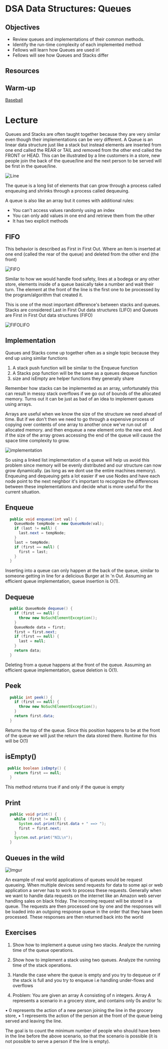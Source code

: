 # DSA Data Structures: Queues

## Objectives

* Review queues and implementations of their common methods.
* Identify the run-time complexity of each implemented method
* Fellows will learn how Queues are used irl
* Fellows will see how Queues and Stacks differ

## Resources

## Warm-up

[Baseball](https://leetcode.com/problems/baseball-game/)

# Lecture

Queues and Stacks are often taught together because they are very similar even though their implementations can be very different. A Queue is an linear data structure just like a stack but instead elements are inserted from one end called the REAR or TAIL and removed from the other end called the FRONT or HEAD. This can be illustrated by a line customers in a store, new people join the back of the queue/line and the next person to be served will be first in the queue/line.

![Line](https://3.bp.blogspot.com/_w9XO9zBePXE/SKFjlee6K-I/AAAAAAAAAdk/iRjNgU62cmM/s1600/royston_queue.jpg)

The queue is a long list of elements that can grow through a process called enqueuing and shrinks through a process called dequeuing.

A queue is also like an array but it comes with additional rules:

* You can't access values randomly using an index
* You can only add values in one end and retrieve them from the other
* It has two explicit methods

## FIFO

This behavior is described as First in First Out. Where an item is inserted at one end (called the rear of the queue) and deleted from the other end (the front)

![FIFO](https://foodsafetyblog.statefoodsafety.com/wp-content/uploads/2017/03/SFS_2015_First_In_First_Out.jpg)

Similar to how we would handle food safety, lines at a bodega or any other store, elements inside of a queue basically take a number and wait their turn. The element at the front of the line is the first one to be processed by the program/algorithm that created it.

This is one of the most important difference's between stacks and queues. Stacks are considered Last in First Out data structures (LIFO) and Queues are First in First Out data structures (FIFO)

![FIFOLIFO](https://i.ytimg.com/vi/tbUlRMER_9w/hqdefault.jpg)

## Implementation

Queues and Stacks come up together often as a single topic because they end up using similar functions

1) A stack push function will be similar to the Enqueue function
2) A Stacks pop function will be the same as a queues dequeue function
3) size and isEmpty are helper functions they generally share

Remember how stacks can be implemented as an array, unfortunately this can result in messy stack overflows if we go out of bounds of the allocated memory. Turns out it can be just as bad of an idea to implement queues using arrays.

Arrays are useful when we know the size of the structure we need ahead of time. But if we don't then we need to go through a expensive process of copying over contents of one array to another once we've run out of allocated memory. and then enqueue a new element onto the new end. And if the size of the array grows accessing the end of the queue will cause the space time complexity to grow.

![implementation](https://i.imgur.com/jE26dDr.png)

So using a linked list implementation of a queue will help us avoid this problem since memory will be evenly distributed and our structure can now grow dynamically. (as long as we dont use the entire machines memory). Enqueuing and dequeuing gets a lot easier if we use Nodes and have each node point to the next neighbor it's important to recognize the differences between these implementations and decide what is more useful for the current situation.

## Enqueue

```java
  public void enqueue(int val) {
    QueueNode tempNode = new QueueNode(val);
    if (last != null) {
      last.next = tempNode;
    }
    last = tempNode;
    if (first == null) {
      first = last;
    }
  }
```

Inserting into a queue can only happen at the back of the queue, similar to someone getting in line for a delicious Burger at In 'n Out. Assuming an efficient queue implementation, queue insertion is O(1).

## Dequeue

```java
  public QueueNode dequeue() {
    if (first == null) {
      throw new NoSuchElementException();
    }
    QueueNode data = first;
    first = first.next;
    if (first == null) {
      last = null;
    }
    return data;
  }
```

Deleting from a queue happens at the front of the queue. Assuming an efficient queue implementation, queue deletion is O(1).

## Peek

```java
  public int peek() {
    if (first == null) {
      throw new NoSuchElementException();
    }
    return first.data;
  }
```

Returns the top of the queue. Since this position happens to be at the front of the queue we will just the return the data stored there. Runtime for this will be O(1)

## isEmpty()

```java
 public boolean isEmpty() {
    return first == null;
  }
```

This method returns true if and only if the queue is empty

## Print

```java
  public void print() {
    while (first != null) {
      System.out.print(first.data + " ==> ");
      first = first.next;
    }
    System.out.print("NIL\n");
  }
```

## Queues in the wild

![Imgur](https://i.imgur.com/zB9Qz7U.png)

An example of real world applications of queues would be request queueing. When multiple devices send requests for data to some api or web application a server has to work to process these requests. Generally when we want to handle data requests on the internet like an Amazon web server handling sales on black friday. The incoming request will be stored in a queue. The requests are then processed one by one and the responses will be loaded into an outgoing response queue in the order that they have been processed. These responses are then returned back into the world

## Exercises

1) Show how to implement a queue using two stacks. Analyze the running time of the queue operations.

2) Show how to implement a stack using two queues. Analyze the running time of the stack operations.

3) Handle the case where the queue is empty and you try to dequeue or if the stack is full and you try to enqueue i.e handling under-flows and overflows

4) Problem: You are given an array A consisting of n integers. Array A represents a scenario in a grocery store, and contains only 0s and/or 1s:

• 0 represents the action of a new person joining the line in the grocery store,
• 1 represents the action of the person at the front of the queue being served and leaving
the line.

The goal is to count the minimum number of people who should have been in the line before
the above scenario, so that the scenario is possible (it is not possible to serve a person if the
line is empty).